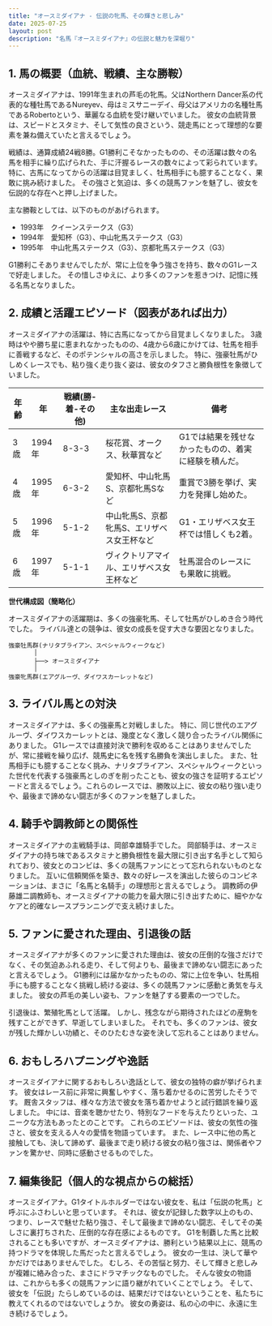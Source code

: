 ```yaml
---
title: "オースミダイアナ - 伝説の牝馬、その輝きと悲しみ"
date: 2025-07-25
layout: post
description: "名馬『オースミダイアナ』の伝説と魅力を深堀り"
---
```


## 1. 馬の概要（血統、戦績、主な勝鞍）

オースミダイアナは、1991年生まれの芦毛の牝馬。父はNorthern Dancer系の代表的な種牡馬であるNureyev、母はミスサニーデイ、母父はアメリカの名種牡馬であるRobertoという、華麗なる血統を受け継いでいました。  彼女の血統背景は、スピードとスタミナ、そして気性の良さという、競走馬にとって理想的な要素を兼ね備えていたと言えるでしょう。

戦績は、通算成績24戦8勝。G1勝利こそなかったものの、その活躍は数々の名馬を相手に繰り広げられた、手に汗握るレースの数々によって彩られています。  特に、古馬になってからの活躍は目覚ましく、牡馬相手にも臆することなく、果敢に挑み続けました。  その強さと気迫は、多くの競馬ファンを魅了し、彼女を伝説的な存在へと押し上げました。

主な勝鞍としては、以下のものがあげられます。

* 1993年　クイーンステークス（G3）
* 1994年　愛知杯（G3）、中山牝馬ステークス（G3）
* 1995年　中山牝馬ステークス（G3）、京都牝馬ステークス（G3）


G1勝利こそありませんでしたが、常に上位を争う強さを持ち、数々のG1レースで好走しました。  その惜しさゆえに、より多くのファンを惹きつけ、記憶に残る名馬となりました。


## 2. 成績と活躍エピソード（図表があれば出力）

オースミダイアナの活躍は、特に古馬になってから目覚ましくなりました。  3歳時はやや勝ち星に恵まれなかったものの、4歳から6歳にかけては、牡馬を相手に善戦するなど、そのポテンシャルの高さを示しました。  特に、強豪牡馬がひしめくレースでも、粘り強く走り抜く姿は、彼女のタフさと勝負根性を象徴していました。


| 年齢 | 年  | 戦績(勝-着-その他) | 主な出走レース | 備考 |
|---|---|---|---|---|
| 3歳 | 1994年 | 8-3-3 | 桜花賞、オークス、秋華賞など | G1では結果を残せなかったものの、着実に経験を積んだ。 |
| 4歳 | 1995年 | 6-3-2 |  愛知杯、中山牝馬S、京都牝馬Sなど | 重賞で3勝を挙げ、実力を発揮し始めた。 |
| 5歳 | 1996年 | 5-1-2 |  中山牝馬S、京都牝馬S、エリザベス女王杯など |  G1・エリザベス女王杯では惜しくも2着。 |
| 6歳 | 1997年 | 5-1-1 |  ヴィクトリアマイル、エリザベス女王杯など |  牡馬混合のレースにも果敢に挑戦。 |


**世代構成図（簡略化）**

オースミダイアナの活躍期は、多くの強豪牝馬、そして牡馬がひしめき合う時代でした。  ライバル達との競争は、彼女の成長を促す大きな要因となりました。


```
強豪牡馬群(ナリタブライアン、スペシャルウィークなど)
       │
       ├──> オースミダイアナ
       │
強豪牝馬群(エアグルーヴ、ダイワスカーレットなど) 
```


## 3. ライバル馬との対決

オースミダイアナは、多くの強豪馬と対戦しました。  特に、同じ世代のエアグルーヴ、ダイワスカーレットとは、幾度となく激しく競り合ったライバル関係にありました。  G1レースでは直接対決で勝利を収めることはありませんでしたが、常に接戦を繰り広げ、競馬史に名を残す名勝負を演出しました。  また、牡馬相手にも臆することなく挑み、ナリタブライアン、スペシャルウィークといった世代を代表する強豪馬としのぎを削ったことも、彼女の強さを証明するエピソードと言えるでしょう。これらのレースでは、勝敗以上に、彼女の粘り強い走りや、最後まで諦めない闘志が多くのファンを魅了しました。


## 4. 騎手や調教師との関係性

オースミダイアナの主戦騎手は、岡部幸雄騎手でした。  岡部騎手は、オースミダイアナの持ち味であるスタミナと勝負根性を最大限に引き出す名手として知られており、彼女とのコンビは、多くの競馬ファンにとって忘れられないものとなりました。  互いに信頼関係を築き、数々の好レースを演出した彼らのコンビネーションは、まさに「名馬と名騎手」の理想形と言えるでしょう。  調教師の伊藤雄二調教師も、オースミダイアナの能力を最大限に引き出すために、細やかなケアと的確なレースプランニングで支え続けました。


## 5. ファンに愛された理由、引退後の話

オースミダイアナが多くのファンに愛された理由は、彼女の圧倒的な強さだけでなく、その気迫あふれる走り、そして何よりも、最後まで諦めない闘志にあったと言えるでしょう。  G1勝利には届かなかったものの、常に上位を争い、牡馬相手にも臆することなく挑戦し続ける姿は、多くの競馬ファンに感動と勇気を与えました。  彼女の芦毛の美しい姿も、ファンを魅了する要素の一つでした。

引退後は、繁殖牝馬として活躍。  しかし、残念ながら期待されたほどの産駒を残すことができず、早逝してしまいました。  それでも、多くのファンは、彼女が残した輝かしい功績と、そのひたむきな姿を決して忘れることはありません。


## 6. おもしろハプニングや逸話

オースミダイアナに関するおもしろい逸話として、彼女の独特の癖が挙げられます。  彼女はレース前に非常に興奮しやすく、落ち着かせるのに苦労したそうです。  厩舎スタッフは、様々な方法で彼女を落ち着かせようと試行錯誤を繰り返しました。  中には、音楽を聴かせたり、特別なフードを与えたりといった、ユニークな方法もあったとのことです。  これらのエピソードは、彼女の気性の強さと、彼女を支える人々の愛情を物語っています。 また、レース中に他の馬と接触しても、決して諦めず、最後まで走り続ける彼女の粘り強さは、関係者やファンを驚かせ、同時に感動させるものでした。


## 7. 編集後記（個人的な視点からの総括）

オースミダイアナ。G1タイトルホルダーではない彼女を、私は「伝説の牝馬」と呼ぶにふさわしいと思っています。  それは、彼女が記録した数字以上のもの、つまり、レースで魅せた粘り強さ、そして最後まで諦めない闘志、そしてその美しさに裏打ちされた、圧倒的な存在感によるものです。  G1を制覇した馬と比較されることも多いですが、オースミダイアナは、勝利という結果以上に、競馬の持つドラマを体現した馬だったと言えるでしょう。  彼女の一生は、決して華やかだけではありませんでした。  むしろ、その苦悩と努力、そして輝きと悲しみが複雑に絡み合った、まさにドラマチックなものでした。  そんな彼女の物語は、これからも多くの競馬ファンに語り継がれていくことでしょう。  そして、彼女を「伝説」たらしめているのは、結果だけではないということを、私たちに教えてくれるのではないでしょうか。  彼女の勇姿は、私の心の中に、永遠に生き続けるでしょう。
